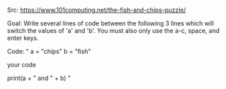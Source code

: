 Src: https://www.101computing.net/the-fish-and-chips-puzzle/

Goal: Write several lines of code between the following 3 lines which will switch the values of 'a' and 'b'.
    You must also only use the a-c, space, and enter keys.

Code: "
a = "chips"
b = "fish"

your code

print(a + " and " + b)
"
